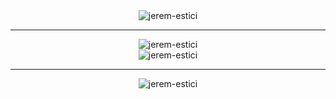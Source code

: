<div align="center">
  
</div>

<div align="center">
    <img src="https://komarev.com/ghpvc/?username=jerem-estici&label=Vues%20du%20profil&color=ff006f&style=for-the-badge" alt="jerem-estici" />
</div>

<hr>

<div align="center">
    <img src="https://github-readme-stats.vercel.app/api/top-langs?username=jerem-estici&show_icons=true&theme=synthwave&locale=fr&layout=compact" alt="jerem-estici" />
</div>

<div align="center">
    <img src="https://github-readme-stats.vercel.app/api?username=jerem-estici&show_icons=true&theme=synthwave&locale=fr" alt="jerem-estici" />
</div>

<hr>

<div align="center">
    <img src="https://github-readme-streak-stats.herokuapp.com/?user=jerem-estici&theme=dark" alt="jerem-estici" />
</div>

